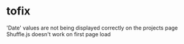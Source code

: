 # tofix
'Date' values are not being displayed correctly on the projects page
Shuffle.js doesn't work on first page load
